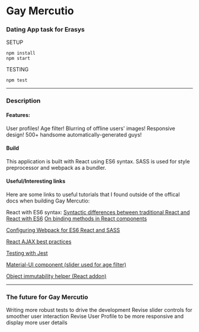 # Gay Mercutio
### Dating App task for Erasys

SETUP
```
npm install
npm start
```

TESTING
```
npm test
```
___

### Description
#### Features:
User profiles!
Age filter!
Blurring of offline users' images!
Responsive design!
500+ handsome automatically-generated guys!

#### Build
This application is built with React using ES6 syntax. SASS is used for style preprocessor and webpack as a bundler.

#### Useful/Interesting links
Here are some links to useful tutorials that I found outside of the offical docs when building Gay Mercutio:

React with ES6 syntax:
[Syntactic differences between traditional React and React with ES6](https://toddmotto.com/react-create-class-versus-component/)
[On binding methods in React components](http://reactkungfu.com/2015/07/why-and-how-to-bind-methods-in-your-react-component-classes/)

[Configuring Webpack for ES6 React and SASS](http://www.jonathan-petitcolas.com/2015/05/15/howto-setup-webpack-on-es6-react-application-with-sass.html)

[React AJAX best practices](http://andrewhfarmer.com/react-ajax-best-practices/)

[Testing with Jest](https://facebook.github.io/jest/docs/tutorial-react.html#content)

[Material-UI component (slider used for age filter)](http://www.material-ui.com/#/components/slider)

[Object immutability helper (React addon)](https://facebook.github.io/react/docs/update.html)

___

### The future for Gay Mercutio
Writing more robust tests to drive the development
Revise slider controls for smoother user interaction
Revise User Profile to be more responsive and display more user details

